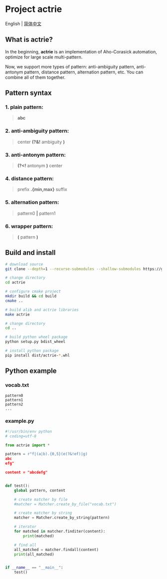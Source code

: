 # Project **actrie**

English | [简体中文](./README.zh_cn.md)

## What is actrie?

In the beginning, **actrie** is an implementation of Aho-Corasick automation, optimize for large scale multi-pattern.

Now, we support more types of pattern: anti-ambiguity pattern, anti-antonym pattern, distance pattern, alternation pattern, etc. You can combine all of them together.


## Pattern syntax

### 1. **plain** pattern:

> **abc**

### 2. **anti-ambiguity** pattern:

> center **(?&!** ambiguity **)**

### 3. **anti-antonym** pattern:

> **(?<!** antonym **)** center

### 4. **distance** pattern:

> prefix **.{min,max}** suffix

### 5. **alternation** pattern:

> pattern0 **|** pattern1

### 6. **wrapper** pattern:

> **(** pattern **)**


## Build and install

```bash
# download source
git clone --depth=1 --recurse-submodules --shallow-submodules https://github.com/ifplusor/actrie.git

# change directory
cd actrie

# configure cmake project
mkdir build && cd build
cmake ..

# build alib and actrie libraries
make actrie

# change directory
cd ..

# build python wheel package
python setup.py bdist_wheel

# install python package
pip install dist/actrie-*.whl
```


## Python example

### vocab.txt

```text
pattern0
pattern1
pattern2
...
```

### example.py

```python
#!/usr/bin/env python
# coding=utf-8

from actrie import *

pattern = r"f|(a|b).{0,5}(e(?&!ef)|g)
abc
efg"

content = "abcdefg"


def test():
    global pattern, content

    # create matcher by file
    #matcher = Matcher.create_by_file("vocab.txt")

    # create matcher by string
    matcher = Matcher.create_by_string(pattern)

    # iterator
    for matched in matcher.finditer(content):
        print(matched)

    # find all
    all_matched = matcher.findall(content)
    print(all_matched)


if __name__ == "__main__":
    test()

```
